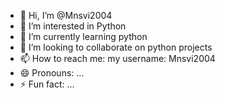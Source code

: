 - 👋 Hi, I’m @Mnsvi2004
- 👀 I’m interested in Python 
- 🌱 I’m currently learning python
- 💞️ I’m looking to collaborate on python projects
- 📫 How to reach me:
     my username: Mnsvi2004
- 😄 Pronouns: ...
- ⚡ Fun fact: ...

<!---
Mnsvi2004/Mnsvi2004 is a ✨ special ✨ repository because its `README.md` (this file) appears on your GitHub profile.
You can click the Preview link to take a look at your changes.
--->
